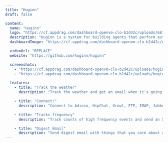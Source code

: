 ```yaml
---
title: "Huginn"
draft: false

content:
  name: "Huginn"
  logo: "https://cf.appdrag.com/dashboard-openvm-clo-b2d42c/uploads/68747470733a2f2f7261772e6769746875622e636f6d2f687567696e6e2f687567696e6e2f6d61737465722f6d656469612f687567696e6e2d6c6f676f2e706e67-LkOt.png"
  description: "Huginn is a system for building agents that perform automated tasks for you online. They can read the web, watch for events, and take actions on your behalf. Huginn's Agents create and consume events, propagating them along a directed graph. Think of it as a hackable version of IFTTT or Zapier on your own server. You always know who has your data. You do."
  dashboardImage: "https://cf.appdrag.com/dashboard-openvm-clo-b2d42c/uploads/huginn-sanjay-u83-1--Ef2R.jpg"

  videoUrl: "REPLACE"
  website: "https://github.com/huginn/huginn"

  screenshots:
    - "https://cf.appdrag.com/dashboard-openvm-clo-b2d42c/uploads/huginn-sanjay-u83-1--Ef2R.jpg"
    - "https://cf.appdrag.com/dashboard-openvm-clo-b2d42c/uploads/huginn-sanjay-u83-Lfpt.jpg"

  features:
    - title: "Track the weather"
      description: "Track the weather and get an email when it's going to rain (or snow) tomorrow (Don't forget your umbrella!)"

    - title: "Connect!"
      description: "Connect to Adioso, HipChat, Growl, FTP, IMAP, Jabber, JIRA, MQTT, nextbus, Pushbullet, Pushover, RSS, Bash, Slack, StubHub, translation APIs, Twilio, Twitter, and Weibo, to name a few."

    - title: "Tracks frequency"
      description: "Track counts of high frequency events and send an SMS within moments when they spike, such as the term 'san francisco emergency'"

    - title: "Digest Email"
      description: "Send digest email with things that you care about at specific times during the day"
---
```

